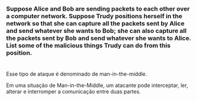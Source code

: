 ### Suppose Alice and Bob are sending packets to each other over a computer network. Suppose Trudy positions herself in the network so that she can capture all the packets sent by Alice and send whatever she wants to Bob; she can also capture all the packets sent by Bob and send whatever she wants to Alice. List some of the malicious things Trudy can do from this position.

#
Esse tipo de ataque é denominado de man-in-the-middle.

Em uma situação de Man-in-the-Middle, um atacante pode interceptar, ler, alterar e interromper a comunicação entre duas partes.